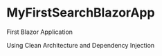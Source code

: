 # MyFirstSearchBlazorApp
First Blazor Application

Using Clean Architecture and Dependency Injection
